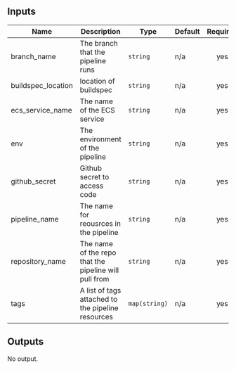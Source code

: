 ## Inputs

| Name | Description | Type | Default | Required |
|------|-------------|------|---------|:--------:|
| branch\_name | The branch that the pipeline runs | `string` | n/a | yes |
| buildspec\_location | location of buildspec | `string` | n/a | yes |
| ecs\_service\_name | The name of the ECS service | `string` | n/a | yes |
| env | The environment of the pipeline | `string` | n/a | yes |
| github\_secret | Github secret to access code | `string` | n/a | yes |
| pipeline\_name | The name for reousrces in the pipeline | `string` | n/a | yes |
| repository\_name | The name of the repo that the pipeline will pull from | `string` | n/a | yes |
| tags | A list of tags attached to the pipeline resources | `map(string)` | n/a | yes |

## Outputs

No output.

